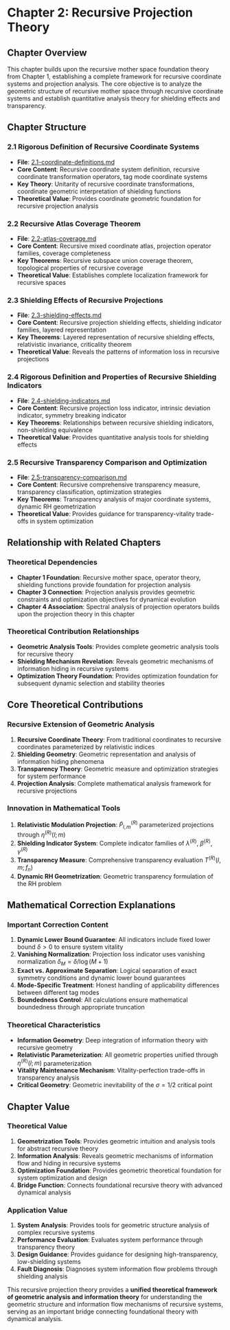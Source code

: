 # Chapter 2: Recursive Projection Theory

## Chapter Overview

This chapter builds upon the recursive mother space foundation theory from Chapter 1, establishing a complete framework for recursive coordinate systems and projection analysis. The core objective is to analyze the geometric structure of recursive mother space through recursive coordinate systems and establish quantitative analysis theory for shielding effects and transparency.

## Chapter Structure

### 2.1 Rigorous Definition of Recursive Coordinate Systems
- **File**: [2.1-coordinate-definitions.md](./2.1-coordinate-definitions.md)
- **Core Content**: Recursive coordinate system definition, recursive coordinate transformation operators, tag mode coordinate systems
- **Key Theory**: Unitarity of recursive coordinate transformations, coordinate geometric interpretation of shielding functions
- **Theoretical Value**: Provides coordinate geometric foundation for recursive projection analysis

### 2.2 Recursive Atlas Coverage Theorem
- **File**: [2.2-atlas-coverage.md](./2.2-atlas-coverage.md)
- **Core Content**: Recursive mixed coordinate atlas, projection operator families, coverage completeness
- **Key Theorems**: Recursive subspace union coverage theorem, topological properties of recursive coverage
- **Theoretical Value**: Establishes complete localization framework for recursive spaces

### 2.3 Shielding Effects of Recursive Projections
- **File**: [2.3-shielding-effects.md](./2.3-shielding-effects.md)
- **Core Content**: Recursive projection shielding effects, shielding indicator families, layered representation
- **Key Theorems**: Layered representation of recursive shielding effects, relativistic invariance, criticality theorem
- **Theoretical Value**: Reveals the patterns of information loss in recursive projections

### 2.4 Rigorous Definition and Properties of Recursive Shielding Indicators
- **File**: [2.4-shielding-indicators.md](./2.4-shielding-indicators.md)
- **Core Content**: Recursive projection loss indicator, intrinsic deviation indicator, symmetry breaking indicator
- **Key Theorems**: Relationships between recursive shielding indicators, non-shielding equivalence
- **Theoretical Value**: Provides quantitative analysis tools for shielding effects

### 2.5 Recursive Transparency Comparison and Optimization
- **File**: [2.5-transparency-comparison.md](./2.5-transparency-comparison.md)
- **Core Content**: Recursive comprehensive transparency measure, transparency classification, optimization strategies
- **Key Theorems**: Transparency analysis of major coordinate systems, dynamic RH geometrization
- **Theoretical Value**: Provides guidance for transparency-vitality trade-offs in system optimization

## Relationship with Related Chapters

### Theoretical Dependencies
- **Chapter 1 Foundation**: Recursive mother space, operator theory, shielding functions provide foundation for projection analysis
- **Chapter 3 Connection**: Projection analysis provides geometric constraints and optimization objectives for dynamical evolution
- **Chapter 4 Association**: Spectral analysis of projection operators builds upon the projection theory in this chapter

### Theoretical Contribution Relationships
- **Geometric Analysis Tools**: Provides complete geometric analysis tools for recursive theory
- **Shielding Mechanism Revelation**: Reveals geometric mechanisms of information hiding in recursive systems
- **Optimization Theory Foundation**: Provides optimization foundation for subsequent dynamic selection and stability theories

## Core Theoretical Contributions

### Recursive Extension of Geometric Analysis
1. **Recursive Coordinate Theory**: From traditional coordinates to recursive coordinates parameterized by relativistic indices
2. **Shielding Geometry**: Geometric representation and analysis of information hiding phenomena
3. **Transparency Theory**: Geometric measure and optimization strategies for system performance
4. **Projection Analysis**: Complete mathematical analysis framework for recursive projections

### Innovation in Mathematical Tools
1. **Relativistic Modulation Projection**: $\tilde{P}_{l,m}^{(R)}$ parameterized projections through $\eta^{(R)}(l; m)$
2. **Shielding Indicator System**: Complete indicator families of $\lambda^{(R)}$, $\beta^{(R)}$, $\gamma^{(R)}$
3. **Transparency Measure**: Comprehensive transparency evaluation $T^{(R)}(l,m;f_n)$
4. **Dynamic RH Geometrization**: Geometric transparency formulation of the RH problem

## Mathematical Correction Explanations

### Important Correction Content
1. **Dynamic Lower Bound Guarantee**: All indicators include fixed lower bound $\delta > 0$ to ensure system vitality
2. **Vanishing Normalization**: Projection loss indicator uses vanishing normalization $\delta_M = \delta / \log(M+1)$
3. **Exact vs. Approximate Separation**: Logical separation of exact symmetry conditions and dynamic lower bound guarantees
4. **Mode-Specific Treatment**: Honest handling of applicability differences between different tag modes
5. **Boundedness Control**: All calculations ensure mathematical boundedness through appropriate truncation

### Theoretical Characteristics
- **Information Geometry**: Deep integration of information theory with recursive geometry
- **Relativistic Parameterization**: All geometric properties unified through $\eta^{(R)}(l; m)$ parameterization
- **Vitality Maintenance Mechanism**: Vitality-perfection trade-offs in transparency analysis
- **Critical Geometry**: Geometric inevitability of the $\sigma = 1/2$ critical point

## Chapter Value

### Theoretical Value
1. **Geometrization Tools**: Provides geometric intuition and analysis tools for abstract recursive theory
2. **Information Analysis**: Reveals geometric mechanisms of information flow and hiding in recursive systems
3. **Optimization Foundation**: Provides geometric theoretical foundation for system optimization and design
4. **Bridge Function**: Connects foundational recursive theory with advanced dynamical analysis

### Application Value
1. **System Analysis**: Provides tools for geometric structure analysis of complex recursive systems
2. **Performance Evaluation**: Evaluates system performance through transparency theory
3. **Design Guidance**: Provides guidance for designing high-transparency, low-shielding systems
4. **Fault Diagnosis**: Diagnoses system information flow problems through shielding analysis

This recursive projection theory provides a **unified theoretical framework of geometric analysis and information theory** for understanding the geometric structure and information flow mechanisms of recursive systems, serving as an important bridge connecting foundational theory with dynamical analysis.


